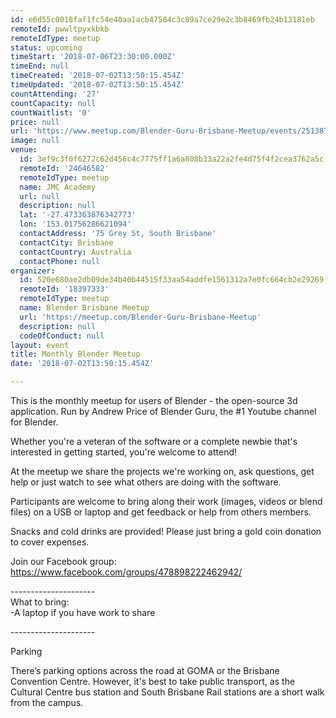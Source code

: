 ```yaml
---
id: e6d55c0018faf1fc54e40aa1acb47584c3c89a7ce29e2c3b8469fb24b13181eb
remoteId: pwwltpyxkbkb
remoteIdType: meetup
status: upcoming
timeStart: '2018-07-06T23:30:00.000Z'
timeEnd: null
timeCreated: '2018-07-02T13:50:15.454Z'
timeUpdated: '2018-07-02T13:50:15.454Z'
countAttending: '27'
countCapacity: null
countWaitlist: '0'
price: null
url: 'https://www.meetup.com/Blender-Guru-Brisbane-Meetup/events/251387054/'
image: null
venue:
  id: 3ef9c3f0f6272c62d456c4c7775ff1a6a808b33a22a2fe4d75f4f2cea3762a5c
  remoteId: '24646582'
  remoteIdType: meetup
  name: JMC Academy
  url: null
  description: null
  lat: '-27.473363876342773'
  lon: '153.01756286621094'
  contactAddress: '75 Grey St, South Brisbane'
  contactCity: Brisbane
  contactCountry: Australia
  contactPhone: null
organizer:
  id: 520e680ae2db09de34b40b44515f33aa54addfe1561312a7e0fc664cb2e29269
  remoteId: '18397333'
  remoteIdType: meetup
  name: Blender Brisbane Meetup
  url: 'https://meetup.com/Blender-Guru-Brisbane-Meetup'
  description: null
  codeOfConduct: null
layout: event
title: Monthly Blender Meetup
date: '2018-07-02T13:50:15.454Z'

---
```

<p>This is the monthly meetup for users of Blender - the open-source 3d application. Run by Andrew Price of Blender Guru, the #1 Youtube channel for Blender.</p> <p>Whether you're a veteran of the software or a complete newbie that's interested in getting started, you're welcome to attend!</p> <p>At the meetup we share the projects we're working on, ask questions, get help or just watch to see what others are doing with the software.</p> <p>Participants are welcome to bring along their work (images, videos or blend files) on a USB or laptop and get feedback or help from others members.</p> <p>Snacks and cold drinks are provided! Please just bring a gold coin donation to cover expenses.</p> <p>Join our Facebook group: <a href="https://www.facebook.com/groups/478898222462942/" class="linkified">https://www.facebook.com/groups/478898222462942/</a></p> <p>---------------------<br/>What to bring:<br/>-A laptop if you have work to share</p> <p>---------------------</p> <p>Parking</p> <p>There’s parking options across the road at GOMA or the Brisbane Convention Centre. However, it's best to take public transport, as the Cultural Centre bus station and South Brisbane Rail stations are a short walk from the campus.</p>
